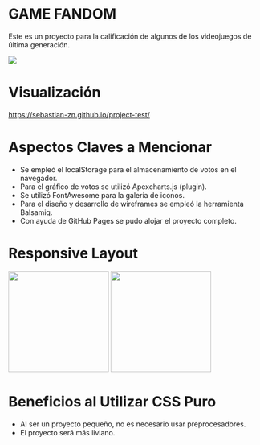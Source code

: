 # GAME FANDOM

<p>Este es un proyecto para la calificación de algunos de los videojuegos de última generación.</p>
<img src=https://i.ibb.co/QMpVFxT/Captura32.png>

# Visualización
https://sebastian-zn.github.io/project-test/

# Aspectos Claves a Mencionar

- Se empleó el localStorage para el almacenamiento de votos en el navegador.
- Para el gráfico de votos se utilizó Apexcharts.js (plugin).
- Se utilizó FontAwesome para la galería de iconos.
- Para el diseño y desarrollo de wireframes se empleó la herramienta Balsamiq.
- Con ayuda de GitHub Pages se pudo alojar el proyecto completo. 

# Responsive Layout

<img src=https://i.ibb.co/GTJ7Cdp/Captura1231.png width="200px">                   <img src=https://i.ibb.co/k0cnq8J/Captura2123.png width="200px">

# Beneficios al Utilizar CSS Puro

- Al ser un proyecto pequeño, no es necesario usar preprocesadores.
- El proyecto será más liviano.
